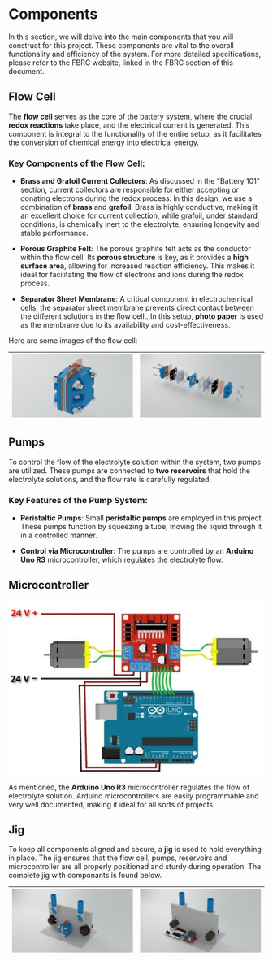 # Components

In this section, we will delve into the main components that you will construct for this project. These components are vital to the overall functionality and efficiency of the system. For more detailed specifications, please refer to the FBRC website, linked in the FBRC section of this document.



## Flow Cell

The **flow cell** serves as the core of the battery system, where the crucial **redox reactions** take place, and the electrical current is generated. This component is integral to the functionality of the entire setup, as it facilitates the conversion of chemical energy into electrical energy.

### Key Components of the Flow Cell:

- **Brass and Grafoil Current Collectors**: As discussed in the "Battery 101" section, current collectors are responsible for either accepting or donating electrons during the redox process. In this design, we use a combination of **brass** and **grafoil**. Brass is highly conductive, making it an excellent choice for current collection, while grafoil, under standard conditions, is chemically inert to the electrolyte, ensuring longevity and stable performance.

- **Porous Graphite Felt**: The porous graphite felt acts as the conductor within the flow cell. Its **porous structure** is key, as it provides a **high surface area**, allowing for increased reaction efficiency. This makes it ideal for facilitating the flow of electrons and ions during the redox process.

- **Separator Sheet Membrane**: A critical component in electrochemical cells, the separator sheet membrane prevents direct contact between the different solutions in the flow cell,. In this setup, **photo paper** is used as the membrane due to its availability and cost-effectiveness.

Here are some images of the flow cell:

| ![Assembled Flow Cell](images/cell-assembled.png) | ![Disassembled Flow Cell](images/cell.png) |
|--------------------------------------------------|-------------------------------------------|



## Pumps

To control the flow of the electrolyte solution within the system, two pumps are utilized. These pumps are connected to **two reservoirs** that hold the electrolyte solutions, and the flow rate is carefully regulated.

### Key Features of the Pump System:

- **Peristaltic Pumps**: Small **peristaltic pumps** are employed in this project. These pumps function by squeezing a tube, moving the liquid through it in a controlled manner. 

- **Control via Microcontroller**: The pumps are controlled by an **Arduino Uno R3** microcontroller, which regulates the electrolyte flow. 



## Microcontroller

![Microcontroller](images/test.jpg)

As mentioned, the **Arduino Uno R3** microcontroller regulates the flow of electrolyte solution. Arduino microcontrollers are easily programmable and very well documented, making it ideal for all sorts of projects.



## Jig

To keep all components aligned and secure, a **jig** is used to hold everything in place. The jig ensures that the flow cell, pumps, reservoirs and microcontroller are all properly positioned and sturdy during operation. The complete jig with componants is found below.

| ![Front View of Jig](images/front.png) | ![Back View of Jig](images/back.png) |
|---------------------------------------|-------------------------------------|



